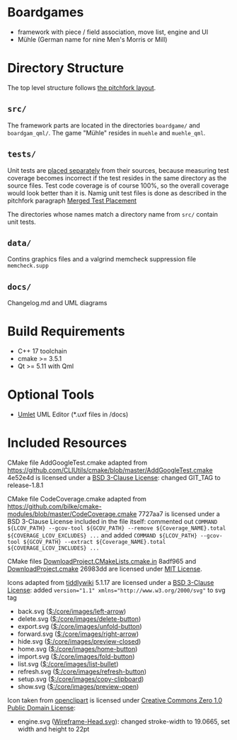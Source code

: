 # Boardgames

* framework with piece / field association, move list, engine and UI
* Mühle (German name for nine Men's Morris or Mill)


# Directory Structure

The top level structure follows [the pitchfork layout](https://api.csswg.org/bikeshed/?force=1&url=https://raw.githubusercontent.com/vector-of-bool/pitchfork/develop/data/spec.bs).


## `src/`

The framework parts are located in the directories `boardgame/` and `boardgam_qml/`.
The game "Mühle" resides in `muehle` and `muehle_qml`.


## `tests/`

Unit tests are [placed separately](https://api.csswg.org/bikeshed/?force=1&url=https://raw.githubusercontent.com/vector-of-bool/pitchfork/develop/data/spec.bs#src.tests.separate) from their sources, because measuring test coverage becomes incorrect if the test resides in the same directory as the source files. Test code coverage is of course 100%, so the overall coverage would look better than it is. Namig unit test files is done as described in the pitchfork paragraph [Merged Test Placement](https://api.csswg.org/bikeshed/?force=1&url=https://raw.githubusercontent.com/vector-of-bool/pitchfork/develop/data/spec.bs#src.tests.merged)

The directories whose names match a directory name from `src/` contain unit tests.


## `data/`

Contins graphics files and a valgrind memcheck suppression file `memcheck.supp`


## `docs/`

Changelog.md and UML diagrams


# Build Requirements

* C++ 17 toolchain
* cmake >= 3.5.1
* Qt >= 5.11 with Qml


# Optional Tools

* [Umlet](https://www.umlet.com) UML Editor (*.uxf files in /docs)

# Included Resources

CMake file AddGoogleTest.cmake adapted from https://github.com/CLIUtils/cmake/blob/master/AddGoogleTest.cmake 4e52e4d is licensed under a [BSD 3-Clause License](https://github.com/CLIUtils/cmake/blob/master/LICENSE): changed GIT_TAG to release-1.8.1

CMake file CodeCoverage.cmake adapted from https://github.com/bilke/cmake-modules/blob/master/CodeCoverage.cmake 7727aa7 is licensed under a BSD 3-Clause License included in the file itself: commented out `COMMAND ${LCOV_PATH} --gcov-tool ${GCOV_PATH} --remove ${Coverage_NAME}.total ${COVERAGE_LCOV_EXCLUDES} ...` and added `COMMAND ${LCOV_PATH} --gcov-tool ${GCOV_PATH} --extract ${Coverage_NAME}.total ${COVERAGE_LCOV_INCLUDES} ...`

CMake files [DownloadProject.CMakeLists.cmake.in](https://github.com/Crascit/DownloadProject/blob/master/DownloadProject.CMakeLists.cmake.in) 8adf965 and [DownloadProject.cmake](https://github.com/Crascit/DownloadProject/blob/master/DownloadProject.cmake) 26983dd are licensed under [MIT License](https://github.com/Crascit/DownloadProject/blob/master/LICENSE).

Icons adapted from [tiddlywiki](https://tiddlywiki.com) 5.1.17 are licensed under a [BSD 3-Clause License](https://tiddlywiki.com/#License): added `version="1.1" xmlns="http://www.w3.org/2000/svg"` to svg tag

* back.svg ([$:/core/images/left-arrow](https://tiddlywiki.com/#%24%3A%2Fcore%2Fimages%2Fleft-arrow))
* delete.svg ([$:/core/images/delete-button](https://tiddlywiki.com/#%24%3A%2Fcore%2Fimages%2Fdelete-button))
* export.svg ([$:/core/images/unfold-button](https://tiddlywiki.com/#%24%3A%2Fcore%2Fimages%2Funfold-button))
* forward.svg ([$:/core/images/right-arrow](https://tiddlywiki.com/#%24%3A%2Fcore%2Fimages%2Fright-arrow))
* hide.svg ([$:/core/images/preview-closed](https://tiddlywiki.com/#%24%3A%2Fcore%2Fimages%2Fpreview-closed))
* home.svg ([$:/core/images/home-button](https://tiddlywiki.com/#%24%3A%2Fcore%2Fimages%2Fhome-button))
* import.svg ([$:/core/images/fold-button](https://tiddlywiki.com/#%24%3A%2Fcore%2Fimages%2Ffold-button))
* list.svg ([$:/core/images/list-bullet](https://tiddlywiki.com/#%24%3A%2Fcore%2Fimages%2Flist-bullet))
* refresh.svg ([$:/core/images/refresh-button](https://tiddlywiki.com/#%24%3A%2Fcore%2Fimages%2Frefresh-button))
* setup.svg ([$:/core/images/copy-clipboard](https://tiddlywiki.com/#%24%3A%2Fcore%2Fimages%2Fcopy-clipboard))
* show.svg ([$:/core/images/preview-open](https://tiddlywiki.com/#%24%3A%2Fcore%2Fimages%2Fpreview-open))

Icon taken from [openclipart](https://openclipart.com) is licensed under [Creative Commons Zero 1.0 Public Domain License](https://openclipart.org/share):

* engine.svg ([Wireframe-Head.svg](https://openclipart.org/detail/275796/wireframe-head)): changed stroke-width to 19.0665, set width and height to 22pt
